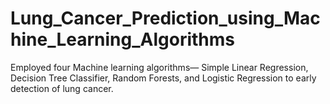 # Lung_Cancer_Prediction_using_Machine_Learning_Algorithms
Employed four Machine learning algorithms— Simple Linear Regression, Decision Tree Classifier, Random Forests, and Logistic Regression to early detection of lung cancer.

